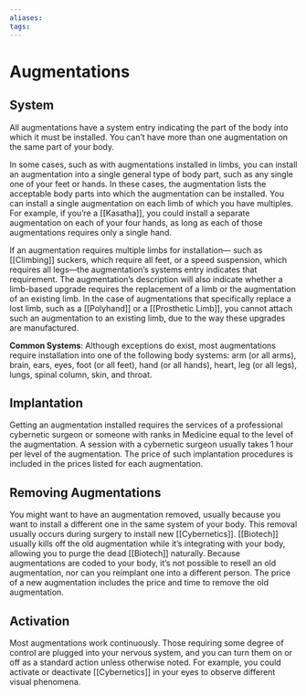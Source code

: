 ```yaml
---
aliases: 
tags: 
---
```


# Augmentations

## System

All augmentations have a system entry indicating the part of the body into which it must be installed. You can’t have more than one augmentation on the same part of your body.  
  
In some cases, such as with augmentations installed in limbs, you can install an augmentation into a single general type of body part, such as any single one of your feet or hands. In these cases, the augmentation lists the acceptable body parts into which the augmentation can be installed. You can install a single augmentation on each limb of which you have multiples. For example, if you’re a [[Kasatha]], you could install a separate augmentation on each of your four hands, as long as each of those augmentations requires only a single hand.  
  
If an augmentation requires multiple limbs for installation— such as [[Climbing]] suckers, which require all feet, or a speed suspension, which requires all legs—the augmentation’s systems entry indicates that requirement. The augmentation’s description will also indicate whether a limb-based upgrade requires the replacement of a limb or the augmentation of an existing limb. In the case of augmentations that specifically replace a lost limb, such as a [[Polyhand]] or a [[Prosthetic Limb]], you cannot attach such an augmentation to an existing limb, due to the way these upgrades are manufactured.  
  
**Common Systems**: Although exceptions do exist, most augmentations require installation into one of the following body systems: arm (or all arms), brain, ears, eyes, foot (or all feet), hand (or all hands), heart, leg (or all legs), lungs, spinal column, skin, and throat.  

## Implantation

Getting an augmentation installed requires the services of a professional cybernetic surgeon or someone with ranks in Medicine equal to the level of the augmentation. A session with a cybernetic surgeon usually takes 1 hour per level of the augmentation. The price of such implantation procedures is included in the prices listed for each augmentation.  

## Removing Augmentations

You might want to have an augmentation removed, usually because you want to install a different one in the same system of your body. This removal usually occurs during surgery to install new [[Cybernetics]]. [[Biotech]] usually kills off the old augmentation while it’s integrating with your body, allowing you to purge the dead [[Biotech]] naturally. Because augmentations are coded to your body, it’s not possible to resell an old augmentation, nor can you reimplant one into a different person. The price of a new augmentation includes the price and time to remove the old augmentation.  

## Activation

Most augmentations work continuously. Those requiring some degree of control are plugged into your nervous system, and you can turn them on or off as a standard action unless otherwise noted. For example, you could activate or deactivate [[Cybernetics]] in your eyes to observe different visual phenomena.

